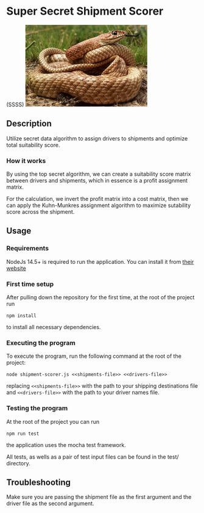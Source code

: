 # Super Secret Shipment Scorer

(SSSS)
![Image of a snake](./img/snake.png)

## Description

Utilize secret data algorithm to assign drivers to shipments and optimize total suitability score.

### How it works

By using the top secret algorithm, we can create a suitability score matrix between drivers and shipments, which in essence is a profit assignment matrix.

For the calculation, we invert the profit matrix into a cost matrix, then we can apply the Kuhn-Munkres assignment algorithm to maximize sutability score across the shipment.

## Usage

### Requirements

NodeJs 14.5+ is required to run the application. You can install it from [their website](https://nodejs.org/en/)

### First time setup

After pulling down the repository for the first time, at the root of the project run 
```
npm install
```
to install all necessary dependencies.

### Executing the program

To execute the program, run the following command at the root of the project:
```
node shipment-scorer.js <<shipments-file>> <<drivers-file>>
```
replacing `<<shipments-file>>` with the path to your shipping destinations file and `<<drivers-file>>` with the path to your driver names file.

### Testing the program

At the root of the project you can run
```
npm run test
```
the application uses the mocha test framework.

All tests, as wells as a pair of test input files can be found in the test/ directory.

## Troubleshooting

Make sure you are passing the shipment file as the first argument and the driver file as the second argument.